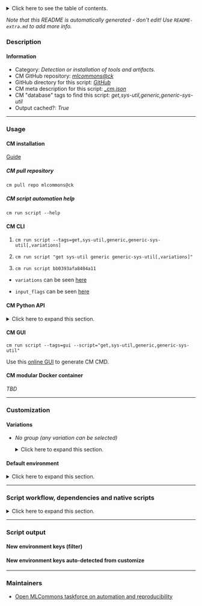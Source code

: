 <details>
<summary>Click here to see the table of contents.</summary>

* [Description](#description)
* [Information](#information)
* [Usage](#usage)
  * [ CM installation](#cm-installation)
  * [ CM script automation help](#cm-script-automation-help)
  * [ CM CLI](#cm-cli)
  * [ CM Python API](#cm-python-api)
  * [ CM GUI](#cm-gui)
  * [ CM modular Docker container](#cm-modular-docker-container)
* [Customization](#customization)
  * [ Variations](#variations)
  * [ Default environment](#default-environment)
* [Script workflow, dependencies and native scripts](#script-workflow-dependencies-and-native-scripts)
* [Script output](#script-output)
* [New environment keys (filter)](#new-environment-keys-(filter))
* [New environment keys auto-detected from customize](#new-environment-keys-auto-detected-from-customize)
* [Maintainers](#maintainers)

</details>

*Note that this README is automatically generated - don't edit! Use `README-extra.md` to add more info.*

### Description

#### Information

* Category: *Detection or installation of tools and artifacts.*
* CM GitHub repository: *[mlcommons@ck](https://github.com/mlcommons/ck/tree/master/cm-mlops)*
* GitHub directory for this script: *[GitHub](https://github.com/mlcommons/ck/tree/master/cm-mlops/script/get-generic-sys-util)*
* CM meta description for this script: *[_cm.json](_cm.json)*
* CM "database" tags to find this script: *get,sys-util,generic,generic-sys-util*
* Output cached?: *True*
___
### Usage

#### CM installation

[Guide](https://github.com/mlcommons/ck/blob/master/docs/installation.md)

##### CM pull repository

```cm pull repo mlcommons@ck```

##### CM script automation help

```cm run script --help```

#### CM CLI

1. `cm run script --tags=get,sys-util,generic,generic-sys-util[,variations] `

2. `cm run script "get sys-util generic generic-sys-util[,variations]" `

3. `cm run script bb0393afa8404a11 `

* `variations` can be seen [here](#variations)

* `input_flags` can be seen [here](#script-flags-mapped-to-environment)

#### CM Python API

<details>
<summary>Click here to expand this section.</summary>

```python

import cmind

r = cmind.access({'action':'run'
                  'automation':'script',
                  'tags':'get,sys-util,generic,generic-sys-util'
                  'out':'con',
                  ...
                  (other input keys for this script)
                  ...
                 })

if r['return']>0:
    print (r['error'])

```

</details>


#### CM GUI

```cm run script --tags=gui --script="get,sys-util,generic,generic-sys-util"```

Use this [online GUI](https://cKnowledge.org/cm-gui/?tags=get,sys-util,generic,generic-sys-util) to generate CM CMD.

#### CM modular Docker container

*TBD*

___
### Customization


#### Variations

  * *No group (any variation can be selected)*
    <details>
    <summary>Click here to expand this section.</summary>

    * `_gflags-dev`
      - Environment variables:
        - *CM_SYS_UTIL_NAME*: `gflags-dev`
      - Workflow:
    * `_glog-dev`
      - Environment variables:
        - *CM_SYS_UTIL_NAME*: `glog-dev`
      - Workflow:
    * `_libboost-all-dev`
      - Environment variables:
        - *CM_SYS_UTIL_NAME*: `libboost-all-dev`
      - Workflow:
    * `_libgmock-dev`
      - Environment variables:
        - *CM_SYS_UTIL_NAME*: `libgmock-dev`
      - Workflow:
    * `_libmpfr-dev`
      - Environment variables:
        - *CM_SYS_UTIL_NAME*: `libmpfr-dev`
      - Workflow:
    * `_libnuma-dev`
      - Environment variables:
        - *CM_SYS_UTIL_NAME*: `libnuma-dev`
      - Workflow:
    * `_libpci-dev`
      - Environment variables:
        - *CM_SYS_UTIL_NAME*: `libpci-dev`
      - Workflow:
    * `_libre2-dev`
      - Environment variables:
        - *CM_SYS_UTIL_NAME*: `libre2-dev`
      - Workflow:
    * `_libudev-dev`
      - Environment variables:
        - *CM_SYS_UTIL_NAME*: `libudev-dev`
      - Workflow:
    * `_ntpdate`
      - Environment variables:
        - *CM_SYS_UTIL_NAME*: `ntpdate`
      - Workflow:
    * `_nvidia-cuda-toolkit`
      - Environment variables:
        - *CM_SYS_UTIL_NAME*: `nvidia-cuda-toolkit`
      - Workflow:
    * `_rapidjson-dev`
      - Environment variables:
        - *CM_SYS_UTIL_NAME*: `rapidjson-dev`
      - Workflow:
    * `_rsync`
      - Environment variables:
        - *CM_SYS_UTIL_NAME*: `rsync`
      - Workflow:
    * `_screen`
      - Environment variables:
        - *CM_SYS_UTIL_NAME*: `screen`
      - Workflow:
    * `_sox`
      - Environment variables:
        - *CM_SYS_UTIL_NAME*: `sox`
      - Workflow:
    * `_transmission`
      - Environment variables:
        - *CM_SYS_UTIL_NAME*: `transmission`
      - Workflow:
    * `_zlib`
      - Environment variables:
        - *CM_SYS_UTIL_NAME*: `zlib`
      - Workflow:

    </details>

#### Default environment

<details>
<summary>Click here to expand this section.</summary>

These keys can be updated via `--env.KEY=VALUE` or `env` dictionary in `@input.json` or using script flags.

* CM_CLEAN_DIRS: `bin`
* CM_SUDO: `sudo`

</details>

___
### Script workflow, dependencies and native scripts

<details>
<summary>Click here to expand this section.</summary>

  1. ***Read "deps" on other CM scripts from [meta](https://github.com/mlcommons/ck/tree/master/cm-mlops/script/get-generic-sys-util/_cm.json)***
     * detect,os
       - CM script: [detect-os](https://github.com/mlcommons/ck/tree/master/cm-mlops/script/detect-os)
  1. ***Run "preprocess" function from [customize.py](https://github.com/mlcommons/ck/tree/master/cm-mlops/script/get-generic-sys-util/customize.py)***
  1. Read "prehook_deps" on other CM scripts from [meta](https://github.com/mlcommons/ck/tree/master/cm-mlops/script/get-generic-sys-util/_cm.json)
  1. ***Run native script if exists***
     * [run.sh](https://github.com/mlcommons/ck/tree/master/cm-mlops/script/get-generic-sys-util/run.sh)
  1. Read "posthook_deps" on other CM scripts from [meta](https://github.com/mlcommons/ck/tree/master/cm-mlops/script/get-generic-sys-util/_cm.json)
  1. Run "postrocess" function from customize.py
  1. Read "post_deps" on other CM scripts from [meta](https://github.com/mlcommons/ck/tree/master/cm-mlops/script/get-generic-sys-util/_cm.json)
</details>

___
### Script output
#### New environment keys (filter)

#### New environment keys auto-detected from customize

___
### Maintainers

* [Open MLCommons taskforce on automation and reproducibility](https://github.com/mlcommons/ck/blob/master/docs/taskforce.md)